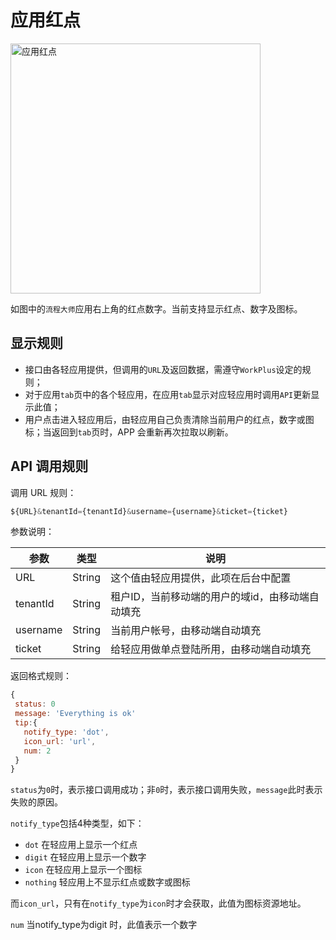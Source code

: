 # 应用红点

<p class="w6s-image">
  <img :src="$withBase('/app/reddot.png')" alt="应用红点" width="400" />
</p>

如图中的`流程大师`应用右上角的红点数字。当前支持显示红点、数字及图标。

## 显示规则

* 接口由各轻应用提供，但调用的`URL`及返回数据，需遵守`WorkPlus`设定的规则；
* 对于应用`tab`页中的各个轻应用，在应用`tab`显示对应轻应用时调用`API`更新显示此值；
* 用户点击进入轻应用后，由轻应用自己负责清除当前用户的红点，数字或图标；当返回到`tab`页时，APP 会重新再次拉取以刷新。

## API 调用规则

调用 URL 规则：

```js
${URL}&tenantId={tenantId}&username={username}&ticket={ticket}
```

参数说明：

| 参数 | 类型 | 说明|
| - | - | - |
| URL |  String | 这个值由轻应用提供，此项在后台中配置 |
| tenantId | String | 租户ID，当前移动端的用户的域id，由移动端自动填充 | 
| username | String | 当前用户帐号，由移动端自动填充|
| ticket | String | 给轻应用做单点登陆所用，由移动端自动填充 |

返回格式规则：

```js
{
 status: 0
 message: 'Everything is ok'
 tip:{
   notify_type: 'dot',
   icon_url: 'url',
   num: 2
 }
}
```

`status`为`0`时，表示接口调用成功；非`0`时，表示接口调用失败，`message`此时表示失败的原因。

`notify_type`包括4种类型，如下：

* `dot` 在轻应用上显示一个红点
* `digit` 在轻应用上显示一个数字
* `icon` 在轻应用上显示一个图标
* `nothing` 轻应用上不显示红点或数字或图标

而`icon_url`，只有在`notify_type`为`icon`时才会获取，此值为图标资源地址。

`num` 当notify_type为digit 时，此值表示一个数字